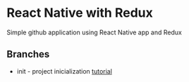 # React Native with Redux

Simple github application using React Native app and Redux

##  Branches
-  init - project inicialization [tutorial]()
